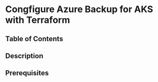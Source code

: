 # Congfigure Azure Backup for AKS with Terraform

## Table of Contents

## Description

## Prerequisites
